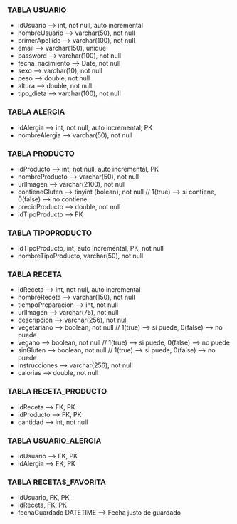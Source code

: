 ### TABLA USUARIO
- idUsuario --> int, not null, auto incremental
- nombreUsuario --> varchar(50), not null
- primerApellido --> varchar(100), not null
- email --> varchar(150), unique
- password --> varchar(100), not null
- fecha_nacimiento --> Date, not null
- sexo --> varchar(10), not null 
- peso --> double, not null
- altura --> double, not null
- tipo_dieta --> varchar(100), not null

### TABLA ALERGIA
- idAlergia --> int, not null, auto incremental, PK
- nombreAlergia --> varchar(50), not null

### TABLA PRODUCTO
- idProducto --> int, not null, auto incremental, PK
- nombreProducto --> varchar(50), not null
- urlImagen --> varchar(2100), not null
- contieneGluten --> tinyint (bolean), not null // 1(true) --> si contiene, 0(false) --> no contiene
- precioProducto --> double, not null
- idTipoProducto --> FK

### TABLA TIPOPRODUCTO
- idTipoProducto, int, auto incremental, PK, not null
- nombreTipoProducto, varchar(50), not null 

### TABLA RECETA
- idReceta --> int, not null, auto incremental
- nombreReceta --> varchar(150), not null
- tiempoPreparacion --> int,  not null
- urlImagen --> varchar(75), not null
- descripcion --> varchar(256), not null
- vegetariano --> boolean, not null //  1(true) --> si puede, 0(false) --> no puede
- vegano --> boolean, not null // 1(true) --> si puede, 0(false) --> no puede
- sinGluten --> boolean, not null // 1(true) --> si puede, 0(false) --> no puede
- instrucciones --> varchar(256), not null
- calorias --> double, not null

### TABLA RECETA_PRODUCTO
- idReceta --> FK, PK
- idProducto --> FK, PK
- cantidad  --> int, not null

### TABLA USUARIO_ALERGIA
- idUsuario --> FK, PK
- idAlergia --> FK, PK

### TABLA RECETAS_FAVORITA
- idUsuario, FK, PK, 
- idReceta, FK, PK
- fechaGuardado DATETIME --> Fecha justo de guardado

